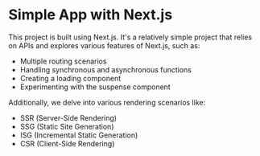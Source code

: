 # Simple App with Next.js

This project is built using Next.js. It's a relatively simple project that relies on APIs and explores various features of Next.js, such as:

- Multiple routing scenarios
- Handling synchronous and asynchronous functions
- Creating a loading component
- Experimenting with the suspense component

Additionally, we delve into various rendering scenarios like:

- SSR (Server-Side Rendering)
- SSG (Static Site Generation)
- ISG (Incremental Static Generation)
- CSR (Client-Side Rendering)
